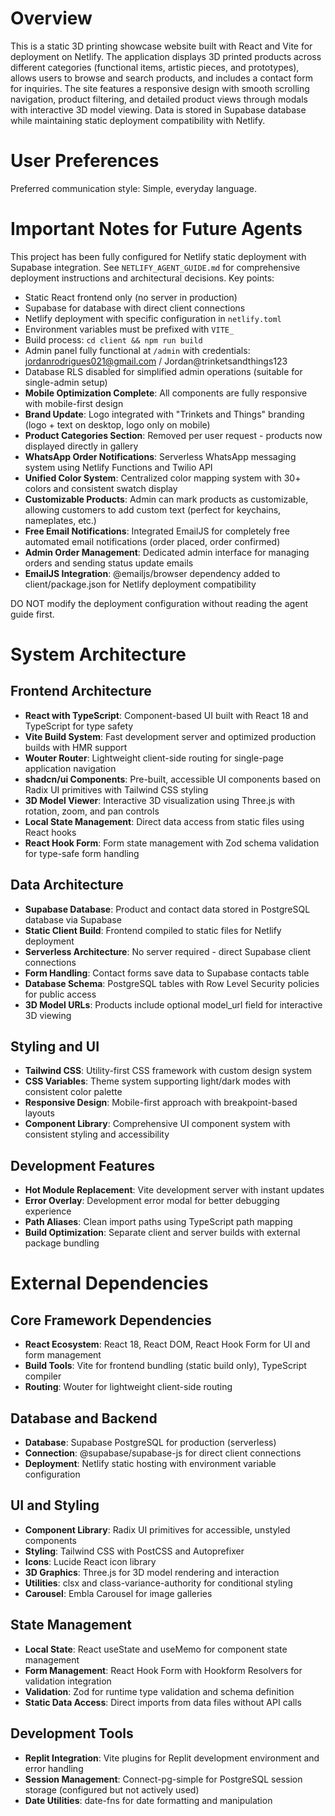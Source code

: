 # Overview

This is a static 3D printing showcase website built with React and Vite for deployment on Netlify. The application displays 3D printed products across different categories (functional items, artistic pieces, and prototypes), allows users to browse and search products, and includes a contact form for inquiries. The site features a responsive design with smooth scrolling navigation, product filtering, and detailed product views through modals with interactive 3D model viewing. Data is stored in Supabase database while maintaining static deployment compatibility with Netlify.

# User Preferences

Preferred communication style: Simple, everyday language.

# Important Notes for Future Agents

This project has been fully configured for Netlify static deployment with Supabase integration. See `NETLIFY_AGENT_GUIDE.md` for comprehensive deployment instructions and architectural decisions. Key points:

- Static React frontend only (no server in production)
- Supabase for database with direct client connections
- Netlify deployment with specific configuration in `netlify.toml`
- Environment variables must be prefixed with `VITE_`
- Build process: `cd client && npm run build`
- Admin panel fully functional at `/admin` with credentials: jordanrodrigues021@gmail.com / Jordan@trinketsandthings123
- Database RLS disabled for simplified admin operations (suitable for single-admin setup)
- **Mobile Optimization Complete**: All components are fully responsive with mobile-first design
- **Brand Update**: Logo integrated with "Trinkets and Things" branding (logo + text on desktop, logo only on mobile)
- **Product Categories Section**: Removed per user request - products now displayed directly in gallery
- **WhatsApp Order Notifications**: Serverless WhatsApp messaging system using Netlify Functions and Twilio API
- **Unified Color System**: Centralized color mapping system with 30+ colors and consistent swatch display
- **Customizable Products**: Admin can mark products as customizable, allowing customers to add custom text (perfect for keychains, nameplates, etc.)
- **Free Email Notifications**: Integrated EmailJS for completely free automated email notifications (order placed, order confirmed)
- **Admin Order Management**: Dedicated admin interface for managing orders and sending status update emails
- **EmailJS Integration**: @emailjs/browser dependency added to client/package.json for Netlify deployment compatibility

DO NOT modify the deployment configuration without reading the agent guide first.

# System Architecture

## Frontend Architecture
- **React with TypeScript**: Component-based UI built with React 18 and TypeScript for type safety
- **Vite Build System**: Fast development server and optimized production builds with HMR support
- **Wouter Router**: Lightweight client-side routing for single-page application navigation
- **shadcn/ui Components**: Pre-built, accessible UI components based on Radix UI primitives with Tailwind CSS styling
- **3D Model Viewer**: Interactive 3D visualization using Three.js with rotation, zoom, and pan controls
- **Local State Management**: Direct data access from static files using React hooks
- **React Hook Form**: Form state management with Zod schema validation for type-safe form handling

## Data Architecture
- **Supabase Database**: Product and contact data stored in PostgreSQL database via Supabase
- **Static Client Build**: Frontend compiled to static files for Netlify deployment
- **Serverless Architecture**: No server required - direct Supabase client connections
- **Form Handling**: Contact forms save data to Supabase contacts table
- **Database Schema**: PostgreSQL tables with Row Level Security policies for public access
- **3D Model URLs**: Products include optional model_url field for interactive 3D viewing

## Styling and UI
- **Tailwind CSS**: Utility-first CSS framework with custom design system
- **CSS Variables**: Theme system supporting light/dark modes with consistent color palette
- **Responsive Design**: Mobile-first approach with breakpoint-based layouts
- **Component Library**: Comprehensive UI component system with consistent styling and accessibility

## Development Features
- **Hot Module Replacement**: Vite development server with instant updates
- **Error Overlay**: Development error modal for better debugging experience
- **Path Aliases**: Clean import paths using TypeScript path mapping
- **Build Optimization**: Separate client and server builds with external package bundling

# External Dependencies

## Core Framework Dependencies
- **React Ecosystem**: React 18, React DOM, React Hook Form for UI and form management
- **Build Tools**: Vite for frontend bundling (static build only), TypeScript compiler
- **Routing**: Wouter for lightweight client-side routing

## Database and Backend
- **Database**: Supabase PostgreSQL for production (serverless)
- **Connection**: @supabase/supabase-js for direct client connections
- **Deployment**: Netlify static hosting with environment variable configuration

## UI and Styling
- **Component Library**: Radix UI primitives for accessible, unstyled components
- **Styling**: Tailwind CSS with PostCSS and Autoprefixer
- **Icons**: Lucide React icon library
- **3D Graphics**: Three.js for 3D model rendering and interaction
- **Utilities**: clsx and class-variance-authority for conditional styling
- **Carousel**: Embla Carousel for image galleries

## State Management
- **Local State**: React useState and useMemo for component state management
- **Form Management**: React Hook Form with Hookform Resolvers for validation integration
- **Validation**: Zod for runtime type validation and schema definition
- **Static Data Access**: Direct imports from data files without API calls

## Development Tools
- **Replit Integration**: Vite plugins for Replit development environment and error handling
- **Session Management**: Connect-pg-simple for PostgreSQL session storage (configured but not actively used)
- **Date Utilities**: date-fns for date formatting and manipulation